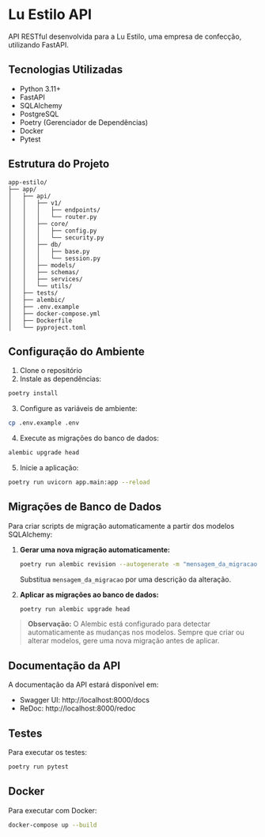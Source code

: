 # Lu Estilo API

API RESTful desenvolvida para a Lu Estilo, uma empresa de confecção, utilizando FastAPI.

## Tecnologias Utilizadas

- Python 3.11+
- FastAPI
- SQLAlchemy
- PostgreSQL
- Poetry (Gerenciador de Dependências)
- Docker
- Pytest

## Estrutura do Projeto

```
app-estilo/
├── app/
│   ├── api/
│   │   ├── v1/
│   │   │   ├── endpoints/
│   │   │   └── router.py
│   │   ├── core/
│   │   │   ├── config.py
│   │   │   └── security.py
│   │   ├── db/
│   │   │   ├── base.py
│   │   │   └── session.py
│   │   ├── models/
│   │   ├── schemas/
│   │   ├── services/
│   │   └── utils/
│   ├── tests/
│   ├── alembic/
│   ├── .env.example
│   ├── docker-compose.yml
│   ├── Dockerfile
│   └── pyproject.toml
```

## Configuração do Ambiente

1. Clone o repositório
2. Instale as dependências:
```bash
poetry install
```

3. Configure as variáveis de ambiente:
```bash
cp .env.example .env
```

4. Execute as migrações do banco de dados:
```bash
alembic upgrade head
```

5. Inicie a aplicação:
```bash
poetry run uvicorn app.main:app --reload
```

## Migrações de Banco de Dados

Para criar scripts de migração automaticamente a partir dos modelos SQLAlchemy:

1. **Gerar uma nova migração automaticamente:**
   ```bash
   poetry run alembic revision --autogenerate -m "mensagem_da_migracao"
   ```
   Substitua `mensagem_da_migracao` por uma descrição da alteração.

2. **Aplicar as migrações ao banco de dados:**
   ```bash
   poetry run alembic upgrade head
   ```

> **Observação:**
> O Alembic está configurado para detectar automaticamente as mudanças nos modelos. Sempre que criar ou alterar modelos, gere uma nova migração antes de aplicar.

## Documentação da API

A documentação da API estará disponível em:
- Swagger UI: http://localhost:8000/docs
- ReDoc: http://localhost:8000/redoc

## Testes

Para executar os testes:
```bash
poetry run pytest
```

## Docker

Para executar com Docker:
```bash
docker-compose up --build
``` 